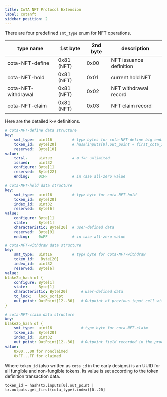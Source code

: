 ```yaml
---
title: CoTA NFT Protocol Extension
label: cotanft
sidebar_position: 2
---
```


There are four predefined `smt_type` enum for NFT operations. 

| type name | 1st byte | 2nd byte | description |
|--|--|--|--|
| cota-NFT-define | 0x81 (NFT) | 0x00 | NFT issuance definition |
| cota-NFT-hold | 0x81 (NFT) | 0x01 | current hold NFT |
| cota-NFT-withdrawal | 0x81 (NFT) | 0x02 | NFT withdrawal record |
| cota-NFT-claim | 0x81 (NFT) | 0x03 | NFT claim record |

Here are the detailed k-v definitions.

```yaml
# cota-NFT-define data structure
key:
	smt_type:  uint16         # type bytes for cota-NFT-define big endian
    token_id:  Byte[20]       # hash(inputs[0].out_point + first_cota_index)[0..20]
	reserved:  Byte[10]    
value:
	total:     uint32         # 0 for unlimited
	issued:    uint32
    configure: Byte[1]
    reserved:  Byte[22]
	ending:    0xFF           # in case all-zero value

# cota-NFT-hold data structure
key:
	smt_type:  uint16         # type byte for cota-NFT-hold
    token_id:  Byte[20]
	index_id:  uint32
    reserved:  Byte[6]      
value:
    configure: Byte[1]
	state:     Byte[1]
	characteristic: Byte[20]  # user-defined data
    reserved:  Byte[9]
	ending:    0xFF           # in case all-zero value

# cota-NFT-withdraw data structure
key:  
	smt_type:  uint16         # type byte for cota-NFT-withdraw
    token_id:   Byte[20]
	index_id:  uint32
	reserved:  Byte[6]
value:
blake2b_hash of {
    configure: Byte[1]
    state:     Byte[1]
    characteristic: Byte[20]      # user-defined data
    to_lock:   lock_script
    out_point: OutPoint[12..36]   # Outpoint of previous input cell with SMT
}

# cota-NFT-claim data structure
key: 
blake2b_hash of {
    smt_type:  uint16             # type byte for cota-NFT-claim
	token_id:  Byte[20]
	index_id:  uint32    
	out_point: OutPoint[12..36]   # Outpoint field recorded in the proof
value:
	0x00...00 for nonclaimed
	0xFF...FF for claimed
```

Where `token_id` (also written as `cota_id` in the early designs) is an UUID for all fungible and non-fungible tokens. Its value is set according to the token definition transaction data. 

```
token_id = hash(tx.inputs[0].out_point | tx.outputs.get_first(cota_type).index)[0..20]
```